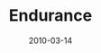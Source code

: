 ---
layout: message
category: message
series: "Free"
title: "Endurance"
date: 2010-03-14
message_id: 608
---